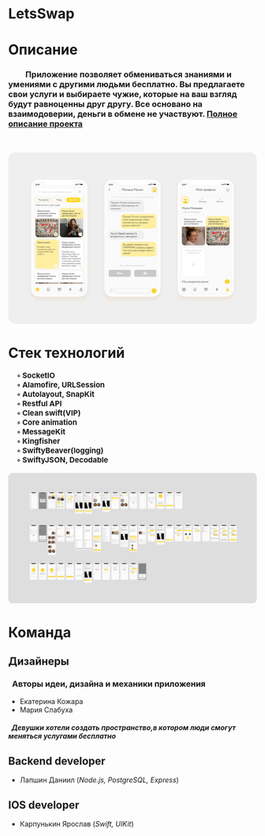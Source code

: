 # LetsSwap
# Описание

### &nbsp;&nbsp;&nbsp;&nbsp;&nbsp;&nbsp;&nbsp;&nbsp;&nbsp;Приложение позволяет обмениваться знаниями и умениями с другими людьми бесплатно. Вы предлагаете свои услуги и выбираете чужие, которые на ваш взгляд будут равноценны друг другу. Все основано на взаимодоверии, деньги в обмене не участвуют. [Полное описание проекта](https://portfolio.hse.ru/Project/87823#)<br />

&nbsp;&nbsp;&nbsp;&nbsp;&nbsp;&nbsp;&nbsp;&nbsp;&nbsp;&nbsp;&nbsp;&nbsp;&nbsp;&nbsp;&nbsp;&nbsp;&nbsp;&nbsp;&nbsp;&nbsp;&nbsp;&nbsp; 

<!-- * ![](./Images/titleImage.jpeg)   -->
<!-- ![](./Images/screens.png) -->
<img src="./Images/screens.png" alt="Kitten"
	title="A cute kitten" />

# Стек технологий
 </tr>
    <td> 
    <b style="font-size:15px">
    &nbsp;&nbsp;&nbsp;&nbsp;   ◦ SocketIO <br/> 
    &nbsp;&nbsp;&nbsp;&nbsp;  ◦ Alamofire, URLSession<br/>
     &nbsp;&nbsp;&nbsp;&nbsp;  ◦ Autolayout, SnapKit <br/>
      &nbsp;&nbsp;&nbsp;&nbsp;  ◦ Restful API<br/>
        &nbsp;&nbsp;&nbsp;&nbsp;  ◦ Clean swift(VIP)<br/>
         &nbsp;&nbsp;&nbsp;&nbsp;  ◦ Core animation <br/>
         &nbsp;&nbsp;&nbsp;&nbsp;  ◦ MessageKit<br/>
         &nbsp;&nbsp;&nbsp;&nbsp;  ◦ Kingfisher<br/>
          &nbsp;&nbsp;&nbsp;&nbsp;   ◦ SwiftyBeaver(logging)<br/>
           &nbsp;&nbsp;&nbsp;&nbsp;  ◦ SwiftyJSON, Decodable<br/>
           </b>
    </td>
 </tr>
<br/> 
 <img src="./Images/AllScreens.png"/>

# Команда
<!-- <td> 
    <b style="font-size:20px">
    Дизайнеры
 </b>
</td> -->

## Дизайнеры
### &nbsp;&nbsp;Авторы идеи, дизайна и механики приложения
<!-- ### *Авторы идеи, дизайна и механики приложения* -->
* Екатерина Кожара
* Мария Слабуха
####  &nbsp;&nbsp;*Девушки хотели создать пространство,в котором люди смогут меняться  услугами бесплатно*

## Backend developer
* Лапшин Даниил (*Node.js, PostgreSQL, Express*)

## IOS developer
* Карпунькин Ярослав (*Swift, UIKit*)
